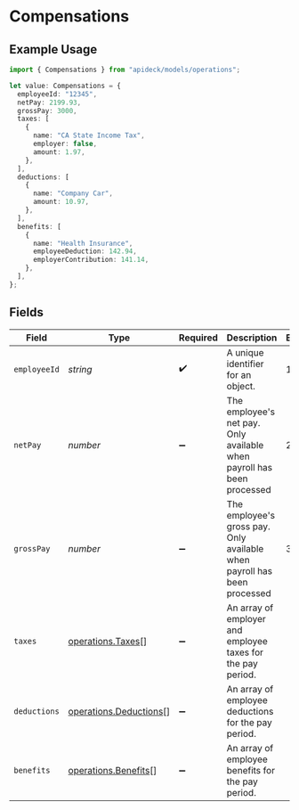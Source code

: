 # Compensations

## Example Usage

```typescript
import { Compensations } from "apideck/models/operations";

let value: Compensations = {
  employeeId: "12345",
  netPay: 2199.93,
  grossPay: 3000,
  taxes: [
    {
      name: "CA State Income Tax",
      employer: false,
      amount: 1.97,
    },
  ],
  deductions: [
    {
      name: "Company Car",
      amount: 10.97,
    },
  ],
  benefits: [
    {
      name: "Health Insurance",
      employeeDeduction: 142.94,
      employerContribution: 141.14,
    },
  ],
};
```

## Fields

| Field                                                                    | Type                                                                     | Required                                                                 | Description                                                              | Example                                                                  |
| ------------------------------------------------------------------------ | ------------------------------------------------------------------------ | ------------------------------------------------------------------------ | ------------------------------------------------------------------------ | ------------------------------------------------------------------------ |
| `employeeId`                                                             | *string*                                                                 | :heavy_check_mark:                                                       | A unique identifier for an object.                                       | 12345                                                                    |
| `netPay`                                                                 | *number*                                                                 | :heavy_minus_sign:                                                       | The employee's net pay. Only available when payroll has been processed   | 2199.93                                                                  |
| `grossPay`                                                               | *number*                                                                 | :heavy_minus_sign:                                                       | The employee's gross pay. Only available when payroll has been processed | 3000                                                                     |
| `taxes`                                                                  | [operations.Taxes](../../models/operations/taxes.md)[]                   | :heavy_minus_sign:                                                       | An array of employer and employee taxes for the pay period.              |                                                                          |
| `deductions`                                                             | [operations.Deductions](../../models/operations/deductions.md)[]         | :heavy_minus_sign:                                                       | An array of employee deductions for the pay period.                      |                                                                          |
| `benefits`                                                               | [operations.Benefits](../../models/operations/benefits.md)[]             | :heavy_minus_sign:                                                       | An array of employee benefits for the pay period.                        |                                                                          |